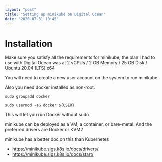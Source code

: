 ```yaml
---
layout: "post"
title: "Setting up minikube on Digital Ocean"
date: "2020-07-31 10:45"
---
```


# Installation

Make sure you satisfy all the requirements for minikube, the plan I had to use with Digital Ocean was at 2 vCPUs / 2 GB Memory / 25 GB Disk / Ubuntu 20.04 (LTS) x64

You will need to create a new user account on the system to run minikube

Also you need docker installed as non-root.

`sudo groupadd docker`

`sudo usermod -aG docker ${USER}`

This will let you run Docker without sudo


minikube can be deployed as a VM, a container, or bare-metal. And the preferred drivers are Docker or KVM2

minikube has a better doc on this than Kubernetes

- https://minikube.sigs.k8s.io/docs/drivers/
- https://minikube.sigs.k8s.io/docs/start/
